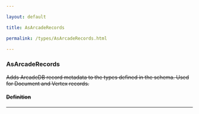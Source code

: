 ```yaml
---

layout: default

title: AsArcadeRecords

permalink: /types/AsArcadeRecords.html

---
```


### AsArcadeRecords<br/><S>

Adds ArcadeDB record metadata to the types
defined in the schema. Used for Document
and Vertex records.

#### Definition

---

